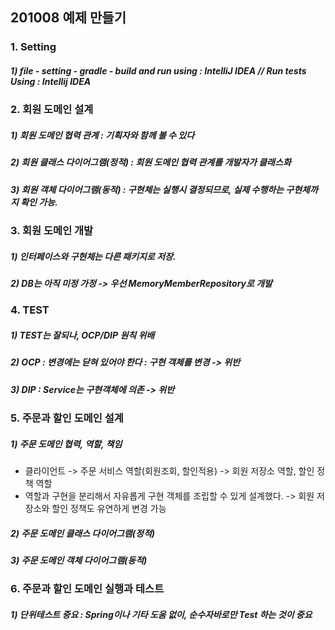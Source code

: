 ## 201008 예제 만들기
### 1. Setting
##### 1) file - setting - gradle - build and run using : IntelliJ IDEA // Run tests Using : Intellij IDEA 

### 2. 회원 도메인 설계
##### 1) 회원 도메인 협력 관계 : 기획자와 함께 볼 수 있다
##### 2) 회원 클래스 다이어그램(정적) : 회원 도메인 협력 관계를 개발자가 클래스화
##### 3) 회원 객체 다이어그램(동적) : 구현체는 실행시 결정되므로, 실제 수행하는 구현체까지 확인 가능.

### 3. 회원 도메인 개발
##### 1) 인터페이스와 구현체는 다른 패키지로 저장.
##### 2) DB는 아직 미정 가정 -> 우선 MemoryMemberRepository로 개발

### 4. TEST
##### 1) TEST는 잘되나, OCP/DIP 원칙 위배
##### 2) OCP : 변경에는 닫혀 있어야 한다 : 구현 객체를 변경 -> 위반
##### 3) DIP : Service는 구현객체에 의존 -> 위반

### 5. 주문과 할인 도메인 설계
##### 1) 주문 도메인 협력, 역할, 책임 
* 클라이언트 -> 주문 서비스 역할(회원조회, 할인적용) -> 회원 저장소 역할, 할인 정책 역할
* 역할과 구현을 분리해서 자유롭게 구현 객체를 조립할 수 있게 설계했다. -> 회원 저장소와 할인 정책도 유연하게 변경 가능
##### 2) 주문 도메인 클래스 다이어그램(정적)
##### 3) 주문 도메인 객체 다이어그램(동적)

### 6. 주문과 할인 도메인 실행과 테스트
##### 1) 단위테스트 중요 : Spring이나 기타 도움 없이, 순수자바로만 Test 하는 것이 중요